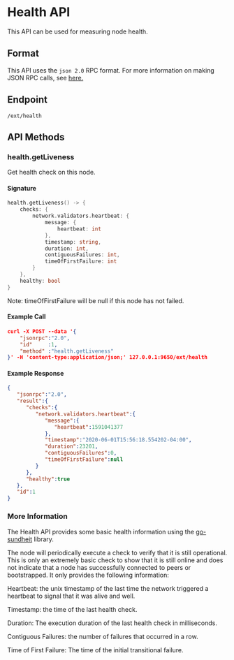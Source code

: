 # Health API

This API can be used for measuring node health.

## Format

This API uses the `json 2.0` RPC format. For more information on making JSON RPC calls, see [here.](./issuing-api-calls.md)

## Endpoint

```http
/ext/health
```

## API Methods

### health.getLiveness
Get health check on this node.

#### Signature 
```go
health.getLiveness() -> {
    checks: {
        network.validators.heartbeat: {
            message: {
                heartbeat: int
            },
            timestamp: string,
            duration: int,
            contiguousFailures: int,
            timeOfFirstFailure: int
        }
    },
    healthy: bool
}
```

Note: timeOfFirstFailure will be null if this node has not failed.

#### Example Call
```json
curl -X POST --data '{
    "jsonrpc":"2.0",
    "id"     :1,
    "method" :"health.getLiveness"
}' -H 'content-type:application/json;' 127.0.0.1:9650/ext/health
```

#### Example Response

```json
{
   "jsonrpc":"2.0",
   "result":{
      "checks":{
         "network.validators.heartbeat":{
            "message":{
               "heartbeat":1591041377
            },
            "timestamp":"2020-06-01T15:56:18.554202-04:00",
            "duration":23201,
            "contiguousFailures":0,
            "timeOfFirstFailure":null
         }
      },
      "healthy":true
   },
   "id":1
}
```

### More Information

The Health API provides some basic health information using the [go-sundheit](https://github.com/AppsFlyer/go-sundheit) library.

The node will periodically execute a check to verify that it is still operational. This is only an extremely basic check to show that it is still online and does not indicate that a node has successfully connected to peers or bootstrapped. It only provides the following information:

Heartbeat: the unix timestamp of the last time the network triggered a heartbeat to signal that it was alive and well.

Timestamp: the time of the last health check.

Duration: The execution duration of the last health check in milliseconds.

Contiguous Failures: the number of failures that occurred in a row.

Time of First Failure: The time of the initial transitional failure.
